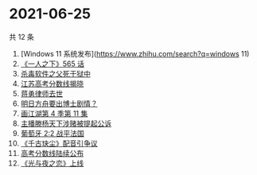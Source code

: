 # 2021-06-25

共 12 条

<!-- BEGIN -->
<!-- 最后更新时间 Fri Jun 25 2021 16:06:40 GMT+0800 (China Standard Time) -->

1. [Windows 11 系统发布](https://www.zhihu.com/search?q=windows 11)
2. [《一人之下》565 话](https://www.zhihu.com/search?q=一人之下)
3. [杀毒软件之父死于狱中](https://www.zhihu.com/search?q=杀毒软件之父)
4. [江苏高考分数线揭晓](https://www.zhihu.com/search?q=江西高考)
5. [蒋勇律师去世](https://www.zhihu.com/search?q=蒋勇)
6. [明日方舟要出博士剧情？](https://www.zhihu.com/search?q=明日方舟)
7. [画江湖第 4 季第 11 集](https://www.zhihu.com/search?q=画江湖之不良人)
8. [主播滕杨天下涉赌被提起公诉](https://www.zhihu.com/search?q=滕杨天下)
9. [葡萄牙 2:2 战平法国](https://www.zhihu.com/search?q=葡萄牙队)
10. [《千古玦尘》配音引争议](https://www.zhihu.com/search?q=千古玦尘配音)
11. [高考分数线陆续公布](https://www.zhihu.com/search?q=高考分数线)
12. [《光与夜之恋》上线](https://www.zhihu.com/search?q=光与夜之恋)

<!-- END -->

